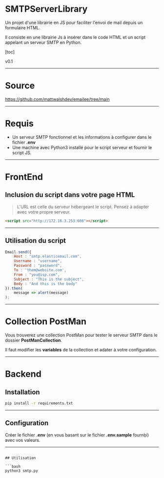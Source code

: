 # SMTPServerLibrary

Un projet d'une librairie en JS pour faciliter l'envoi de mail depuis un formulaire HTML.

Il consiste en une librairie Js à insérer dans le code HTML et un script appelant un serveur SMTP en Python.

[toc]

v0.1

---

# Source

https://github.com/mattwalshdev/emailee/tree/main

---

# Requis

- Un serveur SMTP fonctionnel et les informations à configurer dans le fichier **.env**
- Une machine avec Python3 installé pour le script serveur et fournir le script JS.

---

# FrontEnd

## Inclusion du script dans votre page HTML

> L'URL est celle du serveur hébergeant le script.
> Pensez à adapter avec votre propre serveur.

```html
<script src="http://172.16.3.253:666"></script>
```

---

## Utilisation du script

```javascript
Email.send({
    Host : "smtp.elasticemail.com",
    Username : "username",
    Password : "password",
    To : 'them@website.com',
    From : "you@isp.com",
    Subject : "This is the subject",
    Body : "And this is the body"
}).then(
    message => alert(message)
);
```

---

# Collection PostMan

Vous trouverez une collection PostMan pour tester le serveur SMTP dans le dossier **PostManCollection**.

Il faut modifier les **variables** de la collection et adater à votre configuration.

---

# Backend

## Installation

```bash
pip install -r requirements.txt
```

---

## Configuration

Créer le fichier **.env** (en vous basant sur le fichier **.env.sample** fournbi) avec vos valeurs.

---

```dotenv

## Utilisation

```bash
python3 smtp.py
```